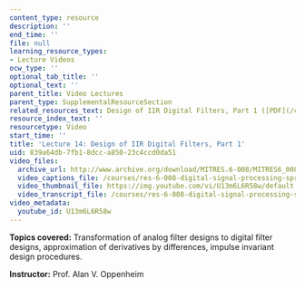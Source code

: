 ```yaml
---
content_type: resource
description: ''
end_time: ''
file: null
learning_resource_types:
- Lecture Videos
ocw_type: ''
optional_tab_title: ''
optional_text: ''
parent_title: Video Lectures
parent_type: SupplementalResourceSection
related_resources_text: Design of IIR Digital Filters, Part 1 ([PDF](/courses/res-6-008-digital-signal-processing-spring-2011/resources/mitres_6_008s11_lec14-1))
resource_index_text: ''
resourcetype: Video
start_time: ''
title: 'Lecture 14: Design of IIR Digital Filters, Part 1'
uid: 839a64db-7fb1-8dcc-a850-23c4ccd0da51
video_files:
  archive_url: http://www.archive.org/download/MITRES.6-008/MITRES6_008_lec14_300k.mp4
  video_captions_file: /courses/res-6-008-digital-signal-processing-spring-2011/d906ddc844fd5555bb36943b5b0e2c10_U13m6L6R58w.vtt
  video_thumbnail_file: https://img.youtube.com/vi/U13m6L6R58w/default.jpg
  video_transcript_file: /courses/res-6-008-digital-signal-processing-spring-2011/559f1c6f24fe8c551240d1dc1100ac2c_U13m6L6R58w.pdf
video_metadata:
  youtube_id: U13m6L6R58w
---
```


**Topics covered:** Transformation of analog filter designs to digital filter designs, approximation of derivatives by differences, impulse invariant design procedures.

**Instructor:** Prof. Alan V. Oppenheim



